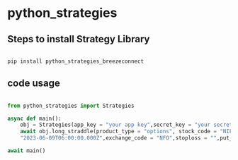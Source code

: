 # python_strategies

## Steps to install Strategy Library


```python

pip install python_strategies_breezeconnect

```


## code usage

```python

from python_strategies import Strategies

async def main():
    obj = Strategies(app_key = "your app key",secret_key = "your secret key",api_session = "your api session",max_profit = "your max profit",max_loss = "your max loss")
    await obj.long_straddle(product_type = "options", stock_code = "NIFTY",strike_price = "18700",qty = "50",expiry_date = "2023-06-15T06:00:00.000Z",order_type = "market",validity = "day",validity_date = 
    "2023-06-09T06:00:00.000Z",exchange_code = "NFO",stoploss = "",put_price = "0",call_price = "0")

await main()

```

